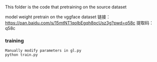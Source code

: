 This folder is the code that pretraining on the source dataset

model weight pretrain on the vggface dataset
链接：https://pan.baidu.com/s/15mtNT1qolbEgqh8pcUsz3g?pwd=q58c 
提取码：q58c

### training
    Manually modify parameters in gl.py
    python train.py
